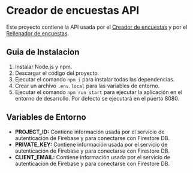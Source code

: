 # Creador de encuestas API

Este proyecto contiene la API usada por el [Creador de encuestas](https://github.com/thicco-catto/creador-encuestas-react) y por el [Rellenador de encuestas](https://github.com/thicco-catto/Rellenar-Encuestas).

## Guia de Instalacion

1. Instalar Node.js y npm.
2. Descargar el código del proyecto.
3. Ejecutar el comando `npm i` para instalar todas las dependencias.
4. Crear un archivo `.env.local` para las variables de entorno.
5. Ejecutar el comando `npm run start` para ejecutar la aplicación en el entorno de desarrollo. Por defecto se ejecutará en el puerto 8080.

## Variables de Entorno

- **PROJECT_ID:** Contiene información usada por el servicio de autenticación de Firebase y para conectarse con Firestore DB.
- **PRIVATE_KEY:** Contiene información usada por el servicio de autenticación de Firebase y para conectarse con Firestore DB.
- **CLIENT_EMAIL:** Contiene información usada por el servicio de autenticación de Firebase y para conectarse con Firestore DB.